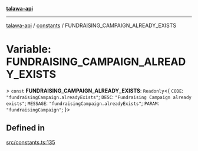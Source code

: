 [**talawa-api**](../../README.md)

***

[talawa-api](../../modules.md) / [constants](../README.md) / FUNDRAISING\_CAMPAIGN\_ALREADY\_EXISTS

# Variable: FUNDRAISING\_CAMPAIGN\_ALREADY\_EXISTS

\> `const` **FUNDRAISING\_CAMPAIGN\_ALREADY\_EXISTS**: `Readonly`\<\{ `CODE`: `"fundraisingCampaign.alreadyExists"`; `DESC`: `"Fundraising Campaign already exists"`; `MESSAGE`: `"fundraisingCampaign.alreadyExists"`; `PARAM`: `"fundraisingCampaign"`; \}\>

## Defined in

[src/constants.ts:135](https://github.com/PalisadoesFoundation/talawa-api/blob/3a5276aff43f5de4f7fab3ec9683a420dcdc7a06/src/constants.ts#L135)

